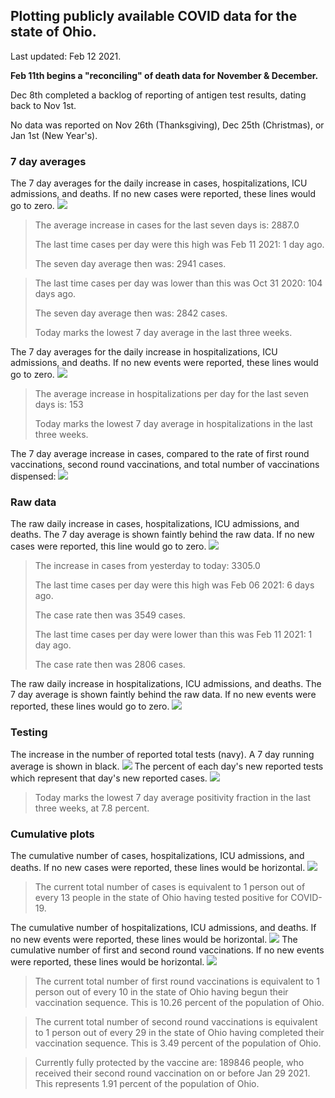 ## Plotting publicly available COVID data for the state of Ohio. 

Last updated: Feb 12 2021. 

**Feb 11th begins a "reconciling" of death data for November & December.**

Dec 8th completed a backlog of reporting of antigen test results, dating back to Nov 1st.

No data was reported on Nov 26th (Thanksgiving), Dec 25th (Christmas), or Jan 1st (New Year's).
### 7 day averages
The 7 day averages for the daily increase in cases, hospitalizations, ICU admissions, and deaths. If no new cases were reported, these lines would go to zero.
![](7dayaverage_cases.png)

>The average increase in cases for the last seven days is: 2887.0
>
>The last time cases per day were this high was Feb 11 2021: 1 day ago.
>
>The seven day average then was: 2941 cases.

>
>The last time cases per day was lower than this was Oct 31 2020: 104 days ago.
>
>The seven day average then was: 2842 cases.
>
>Today marks the lowest 7 day average in the last three weeks.

The 7 day averages for the daily increase in hospitalizations, ICU admissions, and deaths. If no new events were reported, these lines would go to zero.
![](7dayaverage_hospital.png)

>The average increase in hospitalizations per day for the last seven days is: 153
>
>Today marks the lowest 7 day average in hospitalizations in the last three weeks.

The 7 day average increase in cases, compared to the rate of first round vaccinations, second round vaccinations, and total number of vaccinations dispensed:
![](DailyVaccinationsCases.png)

### Raw data
The raw daily increase in cases, hospitalizations, ICU admissions, and deaths. The 7 day average is shown faintly behind the raw data. If no new cases were reported, this line would go to zero.
![](DailyCases.png)

>The increase in cases from yesterday to today: 3305.0 
>
>The last time cases per day were this high was Feb 06 2021: 6 days ago. 
>
>The case rate then was 3549 cases.
>
>The last time cases per day were lower than this was Feb 11 2021: 1 day ago. 
>
>The case rate then was 2806 cases.

The raw daily increase in hospitalizations, ICU admissions, and deaths. The 7 day average is shown faintly behind the raw data. If no new events were reported, these lines would go to zero.
![](DailyHospitalizations.png)

### Testing

The increase in the number of reported total tests (navy). A 7 day running average is shown in black.
![](DailyTests.png)
The percent of each day's new reported tests which represent that day's new reported cases.
![](percentpositive_tests.png)

>Today marks the lowest 7 day average positivity fraction in the last three weeks, at 7.8 percent.

### Cumulative plots
The cumulative number of cases, hospitalizations, ICU admissions, and deaths. If no new cases were reported, these lines would be horizontal.
![](Cases.png)

>The current total number of cases is equivalent to 1 person out of every 13 people in the state of Ohio having tested positive for COVID-19.

The cumulative number of hospitalizations, ICU admissions, and deaths. If no new events were reported, these lines would be horizontal.
![](Hospitalizations.png)
The cumulative number of first and second round vaccinations. If no new events were reported, these lines would be horizontal.
![](Vaccinations.png)

>The current total number of first round vaccinations is equivalent to 1 person out of every 10 in the state of Ohio having begun their vaccination sequence.
>This is 10.26 percent of the population of Ohio.

>The current total number of second round vaccinations is equivalent to 1 person out of every 29 in the state of Ohio having completed their vaccination sequence.
>This is 3.49 percent of the population of Ohio.

>Currently fully protected by the vaccine are: 189846 people, who received their second round vaccination on or before Jan 29 2021.
>This represents 1.91 percent of the population of Ohio.


